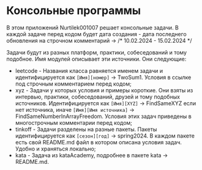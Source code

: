 # Консольные программы
В этом приложений Nurtilek001007 решает консольные задачи. В каждой задаче перед кодом будет дата создания - дата 
последнего обновления на строчном  комментарий &rarr; /* 10.02.2024 - 15.02.2024 */

Задачи будут из разных платформ, практики, собеседований и тому подобное. Имя модулей описывает эти источники. 
Они следующие: 

- leetcode - Названия класса равняется именем задачи и идентифицируется как `[Имя][номер]` &rarr; TwoSum1. Условия 
в ссылке под строчным комментарием перед кодом;
- xyz - Задачи у которых условия и примеры короткие. Они взяты из интервью, практики, собеседований, друзей и тому 
подобных источников. Идентифицируется как `[Имя][XYZ]` &rarr; FindSameXYZ если нет источника, иначе 
`[Имя][Имя источника]` &rarr; FindSameNumberInArrayFreedom. Условия этих задач приведены в многострочным 
комментарии перед кодом;
- tinkoff - Задачи разделены на разные пакеты. Пакеты идентифицируется как `[сезон][год]` &rarr; spring2024. В 
каждом пакете есть свой README.md файл в котором описана условия задач. Удобно и храняться локально;
- kata - Задача из kataAcademy, подробнее в пакете kata &rarr; README.md.